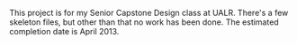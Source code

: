 This project is for my Senior Capstone Design class at UALR.
There's a few skeleton files, but other than that no work has been done.
The estimated completion date is April 2013.
